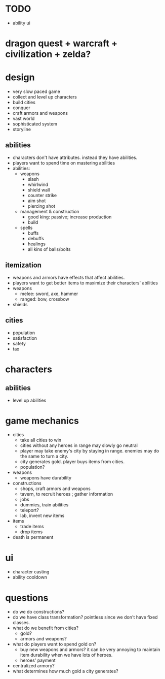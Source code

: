 # TODO
* ability ui

# dragon quest + warcraft + civilization + zelda?

# design
* very slow paced game
* collect and level up characters
* build cities
* conquer
* craft armors and weapons
* vast world
* sophisticated system
* storyline

## abilities
* characters don't have attributes. instead they have abilities.
* players want to spend time on mastering abilities
* abilities:
  * weapons
    * slash
    * whirlwind
    * shield wall
    * counter strike
    * aim shot
    * piercing shot
  * management & construction
    * good king: passive; increase production
    * build
  * spells
    * buffs
    * debuffs
    * healings
    * all kins of balls/bolts

## itemization
* weapons and armors have effects that affect abilities.
* players want to get better items to maximize their characters' abilities
* weapons
  * melee: sword, axe, hammer
  * ranged: bow, crossbow
* shields

## cities
* population
* satisfaction
* safety
* tax

# characters
## abilities
* level up abilities

# game mechanics
* cities
  * take all cities to win
  * cities without any heroes in range may slowly go neutral
  * player may take enemy's city by staying in range. enemies may do the same to turn a city.
  * city generates gold. player buys items from cities.
  * population?
* weapons
  * weapons have durability
* constructions
  * shops, craft armors and weapons
  * tavern, to recruit heroes ; gather information
  * jobs
  * dummies, train abilities
  * teleport?
  * lab, invent new items
* items
  * trade items
  * drop items
* death is permanent
  
# ui
* character casting
* ability cooldown

# questions
* do we do constructions?
* do we have class transformation? pointless since we don't have fixed classes.
* what do we benefit from cities?
  * gold?
  * armors and weapons?
* what do players want to spend gold on?
  * buy new weapons and armors? it can be very annoying to maintain item durability when we have lots of heroes.
  * heroes' payment
* centralized armory?
* what determines how much gold a city generates?
